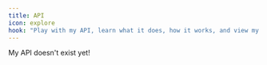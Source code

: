 ```yaml
---
title: API
icon: explore
hook: "Play with my API, learn what it does, how it works, and view my API documentation."
---
```


My API doesn't exist yet!
